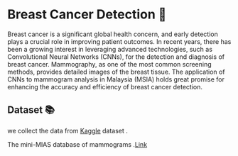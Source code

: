 # Breast Cancer Detection  🐍
Breast cancer is a significant global health concern, and early detection plays a crucial role in improving patient outcomes. In recent years, there has been a growing interest in leveraging advanced technologies, such as Convolutional Neural Networks (CNNs), for the detection and diagnosis of breast cancer. Mammography, as one of the most common screening methods, provides detailed images of the breast tissue. The application of CNNs to mammogram analysis in Malaysia (MSIA) holds great promise for enhancing the accuracy and efficiency of breast cancer detection.

## Dataset 📚
we collect the data from [Kaggle](https://www.kaggle.com/datasets/kmader/mias-mammography) dataset .

The mini-MIAS database of mammograms .[Link](http://peipa.essex.ac.uk/pix/mias/)

